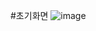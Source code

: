 #초기화면
![image](https://user-images.githubusercontent.com/49871871/198974601-23af666e-9fa6-4e95-baad-d2ed161f13e3.png)
